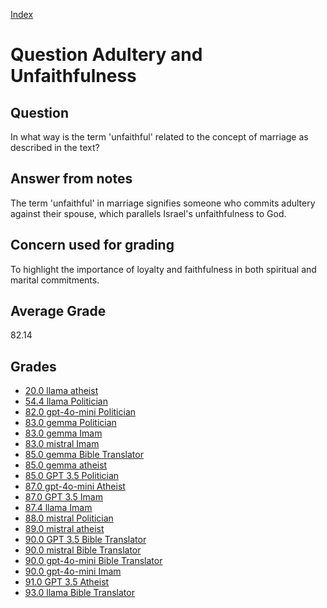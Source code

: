 
[Index](../../index.md)
# Question Adultery and Unfaithfulness
## Question
In what way is the term 'unfaithful' related to the concept of marriage as described in the text?

## Answer from notes
The term 'unfaithful' in marriage signifies someone who commits adultery against their spouse, which parallels Israel's unfaithfulness to God.

## Concern used for grading
To highlight the importance of loyalty and faithfulness in both spiritual and marital commitments.

## Average Grade
82.14

## Grades
 * [20.0 llama atheist](../answers/llama_atheist/Adultery_and_Unfaithfulness.md)
 * [54.4 llama Politician](../answers/llama_Politician/Adultery_and_Unfaithfulness.md)
 * [82.0 gpt-4o-mini Politician](../answers/gpt-4o-mini_Politician/Adultery_and_Unfaithfulness.md)
 * [83.0 gemma Politician](../answers/gemma_Politician/Adultery_and_Unfaithfulness.md)
 * [83.0 gemma Imam](../answers/gemma_Imam/Adultery_and_Unfaithfulness.md)
 * [83.0 mistral Imam](../answers/mistral_Imam/Adultery_and_Unfaithfulness.md)
 * [85.0 gemma Bible Translator](../answers/gemma_Bible_Translator/Adultery_and_Unfaithfulness.md)
 * [85.0 gemma atheist](../answers/gemma_atheist/Adultery_and_Unfaithfulness.md)
 * [85.0 GPT 3.5 Politician](../answers/GPT_3.5_Politician/Adultery_and_Unfaithfulness.md)
 * [87.0 gpt-4o-mini Atheist](../answers/gpt-4o-mini_Atheist/Adultery_and_Unfaithfulness.md)
 * [87.0 GPT 3.5 Imam](../answers/GPT_3.5_Imam/Adultery_and_Unfaithfulness.md)
 * [87.4 llama Imam](../answers/llama_Imam/Adultery_and_Unfaithfulness.md)
 * [88.0 mistral Politician](../answers/mistral_Politician/Adultery_and_Unfaithfulness.md)
 * [89.0 mistral atheist](../answers/mistral_atheist/Adultery_and_Unfaithfulness.md)
 * [90.0 GPT 3.5 Bible Translator](../answers/GPT_3.5_Bible_Translator/Adultery_and_Unfaithfulness.md)
 * [90.0 mistral Bible Translator](../answers/mistral_Bible_Translator/Adultery_and_Unfaithfulness.md)
 * [90.0 gpt-4o-mini Bible Translator](../answers/gpt-4o-mini_Bible_Translator/Adultery_and_Unfaithfulness.md)
 * [90.0 gpt-4o-mini Imam](../answers/gpt-4o-mini_Imam/Adultery_and_Unfaithfulness.md)
 * [91.0 GPT 3.5 Atheist](../answers/GPT_3.5_Atheist/Adultery_and_Unfaithfulness.md)
 * [93.0 llama Bible Translator](../answers/llama_Bible_Translator/Adultery_and_Unfaithfulness.md)

